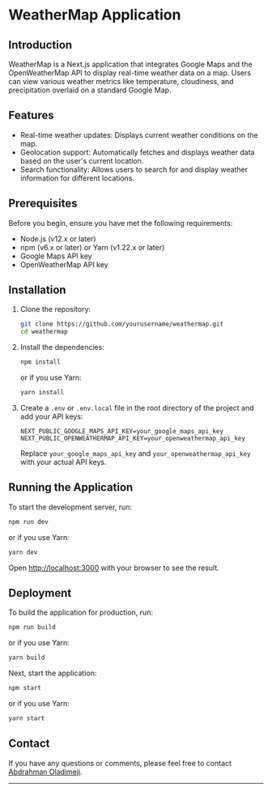 # WeatherMap Application

## Introduction

WeatherMap is a Next.js application that integrates Google Maps and the OpenWeatherMap API to display real-time weather data on a map. Users can view various weather metrics like temperature, cloudiness, and precipitation overlaid on a standard Google Map.

## Features

- Real-time weather updates: Displays current weather conditions on the map.
- Geolocation support: Automatically fetches and displays weather data based on the user's current location.
- Search functionality: Allows users to search for and display weather information for different locations.

## Prerequisites

Before you begin, ensure you have met the following requirements:

- Node.js (v12.x or later)
- npm (v6.x or later) or Yarn (v1.22.x or later)
- Google Maps API key
- OpenWeatherMap API key

## Installation

1. Clone the repository:

   ```bash
   git clone https://github.com/yourusername/weathermap.git
   cd weathermap
   ```

2. Install the dependencies:

   ```bash
   npm install
   ```

   or if you use Yarn:

   ```bash
   yarn install
   ```

3. Create a `.env` or `.env.local` file in the root directory of the project and add your API keys:

   ```plaintext
   NEXT_PUBLIC_GOOGLE_MAPS_API_KEY=your_google_maps_api_key
   NEXT_PUBLIC_OPENWEATHERMAP_API_KEY=your_openweathermap_api_key
   ```

   Replace `your_google_maps_api_key` and `your_openweathermap_api_key` with your actual API keys.

## Running the Application

To start the development server, run:

```bash
npm run dev
```

or if you use Yarn:

```bash
yarn dev
```

Open [http://localhost:3000](http://localhost:3000) with your browser to see the result.

## Deployment

To build the application for production, run:

```bash
npm run build
```

or if you use Yarn:

```bash
yarn build
```

Next, start the application:

```bash
npm start
```

or if you use Yarn:

```bash
yarn start
```

## Contact

If you have any questions or comments, please feel free to contact [Abdrahman Oladimeji](mailto:abdrahmanoladimeji02@gmail.com).

---
